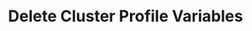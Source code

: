 ---
sidebar_label: "Delete Cluster Profile Variables"
title: "Delete Cluster Profile Variables"
description: "Learn how to delete cluster profile variables."
sidebar_position: 70
tags: ["profiles", "cluster profiles", "cluster profile variables"]
---